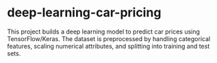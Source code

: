 # deep-learning-car-pricing
This project builds a deep learning model to predict car prices using TensorFlow/Keras. The dataset is preprocessed by handling categorical features, scaling numerical attributes, and splitting into training and test sets.
